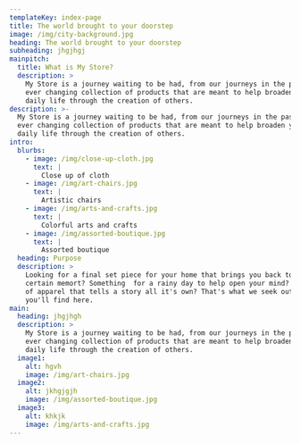 ```yaml
---
templateKey: index-page
title: The world brought to your doorstep
image: /img/city-background.jpg
heading: The world brought to your doorstep
subheading: jhgjhgj
mainpitch:
  title: What is My Store?
  description: >
    My Store is a journey waiting to be had, from our journeys in the past. An 
    ever changing collection of products that are meant to help broaden your 
    daily life through the creation of others.
description: >-
  My Store is a journey waiting to be had, from our journeys in the past. An 
  ever changing collection of products that are meant to help broaden your 
  daily life through the creation of others.
intro:
  blurbs:
    - image: /img/close-up-cloth.jpg
      text: |
        Close up of cloth
    - image: /img/art-chairs.jpg
      text: |
        Artistic chairs
    - image: /img/arts-and-crafts.jpg
      text: |
        Colorful arts and crafts
    - image: /img/assorted-boutique.jpg
      text: |
        Assorted boutique
  heading: Purpose
  description: >
    Looking for a final set piece for your home that brings you back to a
    certain memort? Something  for a rainy day to help open your mind? A piece
    of apparel that tells a story all it's own? That's what we seek out and hope
    you'll find here.
main:
  heading: jhgjhgh
  description: >
    My Store is a journey waiting to be had, from our journeys in the past. An 
    ever changing collection of products that are meant to help broaden your 
    daily life through the creation of others.
  image1:
    alt: hgvh
    image: /img/art-chairs.jpg
  image2:
    alt: jkhgjgjh
    image: /img/assorted-boutique.jpg
  image3:
    alt: khkjk
    image: /img/arts-and-crafts.jpg
---
```


